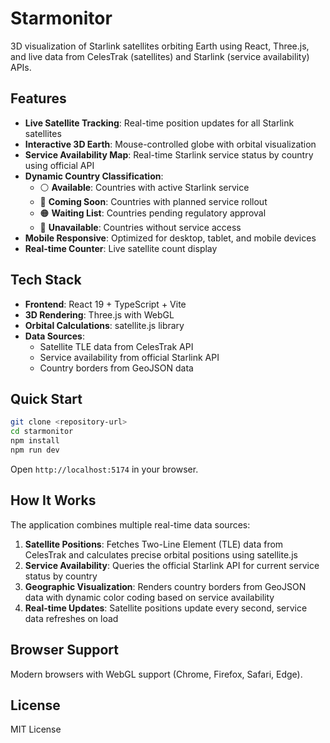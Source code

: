 # Starmonitor

3D visualization of Starlink satellites orbiting Earth using React, Three.js, and live data from CelesTrak (satellites) and Starlink (service availability) APIs.

## Features

- **Live Satellite Tracking**: Real-time position updates for all Starlink satellites
- **Interactive 3D Earth**: Mouse-controlled globe with orbital visualization
- **Service Availability Map**: Real-time Starlink service status by country using official API
- **Dynamic Country Classification**:
  - ⚪ **Available**: Countries with active Starlink service
  - 🔵 **Coming Soon**: Countries with planned service rollout
  - 🟠 **Waiting List**: Countries pending regulatory approval
  - 🔴 **Unavailable**: Countries without service access
- **Mobile Responsive**: Optimized for desktop, tablet, and mobile devices
- **Real-time Counter**: Live satellite count display

## Tech Stack

- **Frontend**: React 19 + TypeScript + Vite
- **3D Rendering**: Three.js with WebGL
- **Orbital Calculations**: satellite.js library
- **Data Sources**:
  - Satellite TLE data from CelesTrak API
  - Service availability from official Starlink API
  - Country borders from GeoJSON data

## Quick Start

```bash
git clone <repository-url>
cd starmonitor
npm install
npm run dev
```

Open `http://localhost:5174` in your browser.

## How It Works

The application combines multiple real-time data sources:

1. **Satellite Positions**: Fetches Two-Line Element (TLE) data from CelesTrak and calculates precise orbital positions using satellite.js
2. **Service Availability**: Queries the official Starlink API for current service status by country
3. **Geographic Visualization**: Renders country borders from GeoJSON data with dynamic color coding based on service availability
4. **Real-time Updates**: Satellite positions update every second, service data refreshes on load

## Browser Support

Modern browsers with WebGL support (Chrome, Firefox, Safari, Edge).

## License

MIT License